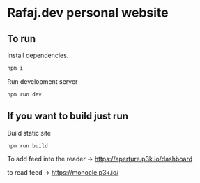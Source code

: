# Rafaj.dev personal website

## To run

Install dependencies.
```bash
npm i 
```
Run development server
```bash
npm run dev
```

## If you want to build just run 
Build static site
```bash
npm run build
```


To add feed into the reader -> https://aperture.p3k.io/dashboard

to read feed -> https://monocle.p3k.io/
